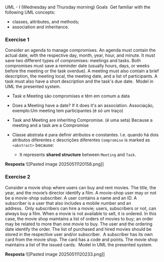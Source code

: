 UML - I (Wednesday and Thursday morning)
Goals 
Get familiar with the following UML concepts:
- classes, attributes, and methods;
- association and inheritance.

### Exercise 1 
Consider an agenda to manage compromises. An agenda must contain the actual date, with the respective day, month, year, hour, and minute. It must save two different types of compromises: meetings and tasks. Both compromises must save a reminder date (usually hours, days, or weeks before the meeting or the task overdue). A meeting must also contain a brief description, the meeting local, the meeting date, and a list of participants. A task must also have a short description and the task's due date. 
Model in UML the presented system. 


- Task e Meeting são compromises e têm em comum a data

- Does a Meeting have a date? If it does it's an association.
	Associação, exemplo:Um meeting tem participantes (é só um traço)

- Task and Meeting are inheriting Compromise. (é uma seta)
	Because a meeting and a task are a Compromise

- Classe abstrata é para definir atributos e constantes. I.e. quando há dois atributos diferentes c descrições diferentes
	`Compromise` is marked as `<abstract>` because:
	- It represents **shared structure** between `Meeting` and `Task`.

**Resposta**
![[Pasted image 20250511120158.png]]




### Exercise 2  
Consider a movie shop where users can buy and rent movies. The title, the year, and the movie’s director identify a film. A movie-shop user may or not be a movie-shop subscriber. A user contains a name and an ID. A subscriber is a user that also includes a mobile number and an address.  Only subscribers can hire a movie; users, subscribers or not, can always buy a film. When a movie is not available to sell, it is ordered. In this case, the movie shop maintains a list of orders of movies to buy; an order may be related to more than one movie to buy. The user and the ordering date identify the order. The list of purchased and hired movies should be stored in the respective user and/or subscriber.  A subscriber has its own card from the movie shop. The card has a code and points. The movie shop maintains a list of the issued cards. 
Model in UML the presented system.

**Resposta**
![[Pasted image 20250511120233.png]]
